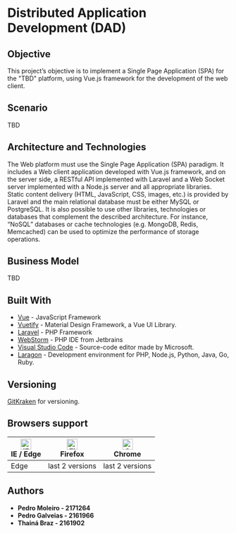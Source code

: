 # Distributed Application Development (DAD)

## Objective

This project’s objective is to implement a Single Page Application (SPA) for the "TBD"
platform, using Vue.js framework for the development of the web client.

## Scenario
TBD

## Architecture and Technologies

The Web platform must use the Single Page Application (SPA) paradigm. It includes a Web
client application developed
with Vue.js framework, and
on the server side, a RESTful
API implemented with
Laravel and a Web Socket
server implemented with a
Node.js server and all
appropriate libraries. Static
content delivery (HTML,
JavaScript, CSS, images, etc.)
is provided by Laravel and the
main relational database must be either MySQL or PostgreSQL.
It is also possible to use other libraries, technologies or databases that complement the described
architecture. For instance, “NoSQL” databases or cache technologies (e.g. MongoDB, Redis,
Memcached) can be used to optimize the performance of storage operations.

## Business Model

TBD


## Built With

* [Vue](https://vuejs.org/v2/guide/) - JavaScript Framework
* [Vuetify](https://vuetifyjs.com/en/) - Material Design Framework, a Vue UI Library.
* [Laravel](https://laravel.com/docs/6.x) - PHP Framework
* [WebStorm](hhttps://www.jetbrains.com/webstorm/) - PHP IDE from Jetbrains
* [Visual Studio Code](https://code.visualstudio.com/) - Source-code editor made by Microsoft.
* [Laragon](https://laragon.org/docs/) - Development environment for PHP, Node.js, Python, Java, Go, Ruby.


## Versioning

[GitKraken](https://www.gitkraken.com/) for versioning.


## Browsers support

| [<img src="https://raw.githubusercontent.com/alrra/browser-logos/master/src/edge/edge_48x48.png" alt="IE / Edge" width="24px" height="24px" />](http://godban.github.io/browsers-support-badges/)<br/>IE / Edge | [<img src="https://raw.githubusercontent.com/alrra/browser-logos/master/src/firefox/firefox_48x48.png" alt="Firefox" width="24px" height="24px" />](http://godban.github.io/browsers-support-badges/)<br/>Firefox | [<img src="https://raw.githubusercontent.com/alrra/browser-logos/master/src/chrome/chrome_48x48.png" alt="Chrome" width="24px" height="24px" />](http://godban.github.io/browsers-support-badges/)<br/>Chrome |
| --------- | --------- | --------- |
| Edge| last 2 versions| last 2 versions



## Authors


* **Pedro Moleiro - 2171264**
* **Pedro Galveias - 2161966**
* **Thainá Braz - 2161902**
